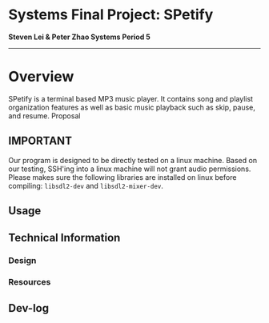 # Systems Final Project: SPetify 
**Steven Lei & Peter Zhao 
Systems Period 5**

---
# Overview
SPetify is a terminal based MP3 music player. It contains song and playlist organization features as well as basic music playback such as skip, pause, and resume. Proposal

## IMPORTANT
Our program is designed to be directly tested on a linux machine. Based on our testing, SSH'ing into a linux machine will not grant audio permissions. Please makes sure the following libraries are installed on linux before compiling: `libsdl2-dev` and `libsdl2-mixer-dev`.

## Usage

## Technical Information

### Design

### Resources


## Dev-log


